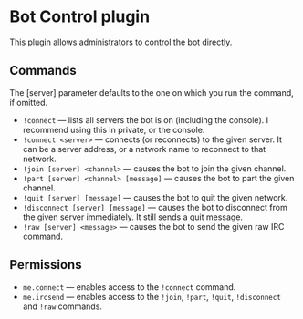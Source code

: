 Bot Control plugin
==================

This plugin allows administrators to control the bot directly.

Commands
--------

The [server] parameter defaults to the one on which you run the command, if omitted.

* `!connect` — lists all servers the bot is on (including the console). I recommend using this in private, or the console.
* `!connect <server>` — connects (or reconnects) to the given server. It can be a server address, or a network name to reconnect to that network.
* `!join [server] <channel>` — causes the bot to join the given channel.
* `!part [server] <channel> [message]` — causes the bot to part the given channel.
* `!quit [server] [message]` — causes the bot to quit the given network.
* `!disconnect [server] [message]` — causes the bot to disconnect from the given server immediately. It still sends a quit message.
* `!raw [server] <message>` — causes the bot to send the given raw IRC command.

Permissions
-----------

* `me.connect` — enables access to the `!connect` command.
* `me.ircsend` — enables access to the `!join`, `!part`, `!quit`, `!disconnect` and `!raw` commands.
